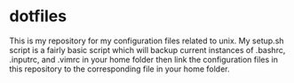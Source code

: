 dotfiles
========

This is my repository for my configuration files related to unix. My setup.sh script is a fairly basic script which will backup current instances of .bashrc, .inputrc, and .vimrc in your home folder then link the configuration files in this repository to the corresponding file in your home folder.
